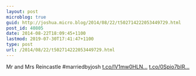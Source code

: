 ```yaml
---
layout: post
microblog: true
guid: http://joshua.micro.blog/2014/08/22/t502714222053449729.html
post_id: 40805
date: 2014-08-22T18:09:45+1100
lastmod: 2019-07-30T17:41:47+1100
type: post
url: /2014/08/22/t502714222053449729.html
---
```

Mr and Mrs Reincastle #marriedbyjosh [t.co/lV1mw0HLN...](http://t.co/lV1mw0HLNH) [t.co/0Spio7bIR...](http://t.co/0Spio7bIRk)

